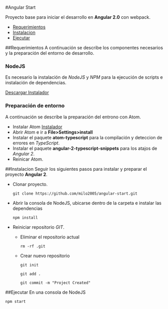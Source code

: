 #Angular Start

Proyecto base para iniciar el desarrollo en **Angular 2.0** con webpack.

- [Requerimientos](#requermientos)
- [Instalacion](#instalacion)
- [Ejecutar](#ejecutar)

##Requerimientos
A continuación se describe los componentes necesarios y la preparación del entorno de desarrollo.

### NodeJS
Es necesario la instalación de *NodeJS* y *NPM* para la ejecución de scripts e instalación de dependencias.

[Descargar Instalador](https://nodejs.org/en/)

### Preparación de entorno
A continuación se describe la preparación del entrono con Atom.

 - Instalar Atom
    [Instalador](http://atom.io/)
 - Abrir Atom e ir a **File>Settings>install**
 - Instalar el paquete **atom-typescript** para la compilación y deteccion de errores en *TypeScript*.
 - Instalar el paquete **angular-2-typescript-snippets** para los atajos de *Angular 2*.
 - Reinicar Atom.

##Instalacion
Seguir los siguientes pasos para instalar y preparar el proyecto **Angular 2**.

  - Clonar proyecto.

    ```
    git clone https://github.com/milo2005/angular-start.git
    ```

  - Abrir la consola de NodeJS, ubicarse dentro de la carpeta e instalar las dependencias

    ```
    npm install
    ```
  - Reiniciar repositorio *GIT*.
    - Eliminar el repositorio actual
      ```
      rm -rf .git
      ```
    - Crear nuevo repositorio
      ```
      git init
      
      git add .
      
      git commit -m "Project Created"
      ```
      
##Ejecutar
En una consola de NodeJS

```
npm start
```
